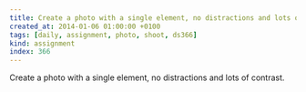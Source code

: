 ```yaml
---
title: Create a photo with a single element, no distractions and lots of contrast.
created_at: 2014-01-06 01:00:00 +0100
tags: [daily, assignment, photo, shoot, ds366]
kind: assignment
index: 366
---
```


Create a photo with a single element, no distractions and lots of contrast.
